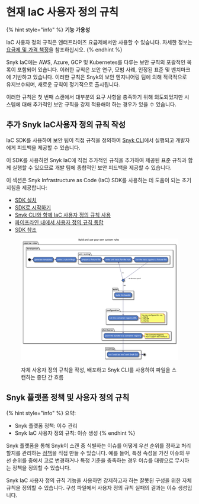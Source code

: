 # 현재 IaC 사용자 정의 규칙

{% hint style="info" %}
**기능 가용성**

IaC 사용자 정의 규칙은 엔터프라이즈 요금제에서만 사용할 수 있습니다. 자세한 정보는 [요금제 및 가격 책정](https://snyk.io/plans/)을 참조하십시오.
{% endhint %}

Snyk IaC에는 AWS, Azure, GCP 및 Kubernetes를 다루는 보안 규칙의 포괄적인 목록이 포함되어 있습니다. 이러한 규칙은 보안 연구, 모범 사례, 인정된 표준 및 벤치마크에 기반하고 있습니다. 이러한 규칙은 Snyk의 보안 엔지니어링 팀에 의해 적극적으로 유지보수되며, 새로운 규칙이 정기적으로 출시됩니다.

이러한 규칙은 첫 번째 스캔에서 대부분의 요구 사항을 충족하기 위해 의도되었지만 시스템에 대해 추가적인 보안 규칙을 강제 적용해야 하는 경우가 있을 수 있습니다.

## 추가 Snyk IaC사용자 정의 규칙 작성

IaC SDK를 사용하여 보안 팀이 직접 규칙을 정의하여 [Snyk CLI](../../../../snyk-cli/scan-and-maintain-projects-using-the-cli/snyk-cli-for-iac/)에서 실행되고 개발자에게 피드백을 제공할 수 있습니다.

이 SDK를 사용하면 Snyk IaC에 직접 추가적인 규칙을 추가하여 제공된 표준 규칙과 함께 실행할 수 있으므로 개발 팀에 종합적인 보안 피드백을 제공할 수 있습니다.

이 섹션은 Snyk Infrastructure as Code (IaC) SDK를 사용하는 데 도움이 되는 초기 지침을 제공합니다:

* [SDK 설치](install-the-sdk.md)
* [SDK로 시작하기](writing-rules-using-the-sdk/)
* [Snyk CLI와 함께 IaC 사용자 정의 규칙 사용](use-iac-custom-rules-with-cli/)
* [파이프라인 내에서 사용자 정의 규칙 통합](iac-custom-rules-within-a-pipeline.md)
* [SDK 참조](sdk-reference.md)

<figure><img src="../../../../.gitbook/assets/image (159) (1) (1) (2).png" alt="자체 사용자 정의 규칙을 작성, 배포하고 Snyk CLI를 사용하여 파일을 스캔하는 종단 간 흐름"><figcaption><p>자체 사용자 정의 규칙을 작성, 배포하고 Snyk CLI를 사용하여 파일을 스캔하는 종단 간 흐름</p></figcaption></figure>

## Snyk 플랫폼 정책 및 사용자 정의 규칙

{% hint style="info" %}
요약:

* Snyk 플랫폼 정책: 이슈 관리
* Snyk IaC 사용자 정의 규칙: 이슈 생성
{% endhint %}

Snyk 플랫폼을 통해 Snyk이 스캔 중 식별하는 이슈를 어떻게 우선 순위를 정하고 처리할지를 관리하는 [정책](../../../../manage-risk/policies/)을 직접 만들 수 있습니다. 예를 들어, 특정 속성을 가진 이슈의 우선 순위를 중에서 고로 변경하거나 특정 기준을 충족하는 경우 이슈를 대량으로 무시하는 정책을 정의할 수 있습니다.

Snyk IaC 사용자 정의 규칙 기능을 사용하면 강제하고자 하는 잘못된 구성을 위한 자체 규칙을 정의할 수 있습니다. 구성 파일에서 사용자 정의 규칙 실패의 결과는 이슈 생성입니다.
